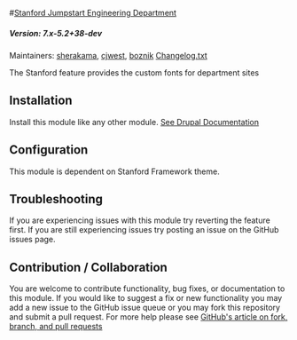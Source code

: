 #[Stanford Jumpstart Engineering Department](https://github.com/SU-SWS/stanford_jumpstart_engineering)
##### Version: 7.x-5.2+38-dev 

Maintainers: [sherakama](https://github.com/sherakama), [cjwest](https://github.com/cjwest), [boznik](https://github.com/boznik)
[Changelog.txt](CHANGELOG.txt)

The Stanford feature provides the custom fonts for department sites

Installation
---

Install this module like any other module. [See Drupal Documentation](https://drupal.org/documentation/install/modules-themes/modules-7)

Configuration
---

This module is dependent on Stanford Framework theme.

Troubleshooting
---

If you are experiencing issues with this module try reverting the feature first. If you are still experiencing issues try posting an issue on the GitHub issues page.

Contribution / Collaboration
---

You are welcome to contribute functionality, bug fixes, or documentation to this module. If you would like to suggest a fix or new functionality you may add a new issue to the GitHub issue queue or you may fork this repository and submit a pull request. For more help please see [GitHub's article on fork, branch, and pull requests](https://help.github.com/articles/using-pull-requests)

